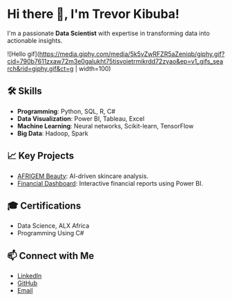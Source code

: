 # Hi there 👋, I'm Trevor Kibuba!
I'm a passionate **Data Scientist** with expertise in transforming data into actionable insights.

![Hello gif](https://media.giphy.com/media/5k5vZwRFZR5aZeniqb/giphy.gif?cid=790b7611zxaw72m3e0galukht75tisvoietrmikrdd72zyao&ep=v1_gifs_search&rid=giphy.gif&ct=g | width=100)

## 🛠️ Skills
- **Programming**: Python, SQL, R, C#
- **Data Visualization**: Power BI, Tableau, Excel
- **Machine Learning**: Neural networks, Scikit-learn, TensorFlow
- **Big Data**: Hadoop, Spark

## 📈 Key Projects
- [AFRIGEM Beauty](https://github.com/kibuba-njihia/afrigem-beauty): AI-driven skincare analysis.
- [Financial Dashboard](https://github.com/kibuba-njihia/finance-dashboard): Interactive financial reports using Power BI.

## 🎓 Certifications
- Data Science, ALX Africa
- Programming Using C#

## 📫 Connect with Me
- [LinkedIn](https://www.linkedin.com/in/trevor-kibuba)
- [GitHub](https://github.com/kibuba-njihia)
- [Email](mailto:kibubanjihia@gmail.com)
